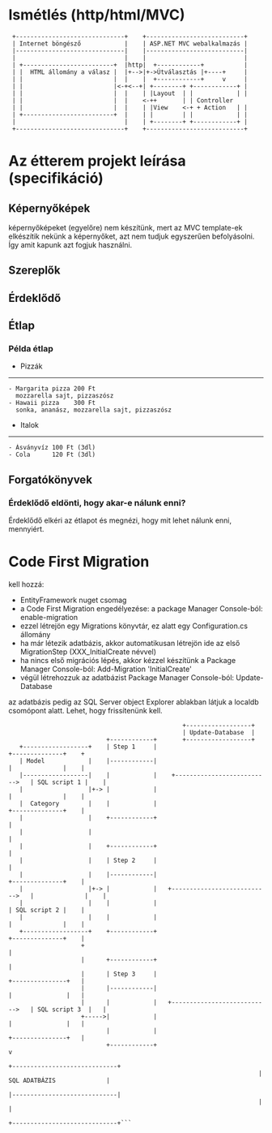 ﻿
# Ismétlés (http/html/MVC)

```
 +------------------------------+    +---------------------------+
 | Internet böngésző            |    | ASP.NET MVC webalkalmazás |
 |------------------------------|    |---------------------------|
 |                              |    |                           |
 | +-------------------------+  |http|  +------------+           |
 | |  HTML állomány a válasz |  |+-->|+->Útválasztás |+----+     |
 | |                         |  |    |  +------------+     v     |
 | |                         |<-+<--+| +--------+ +------------+ |
 | |                         |  |    | |Layout  | |            | |
 | |                         |  |    <-++       | | Controller
 | |                         |  |    | |View    <-+ + Action   | |
 | +-------------------------+  |    | |        | |            | |
 |                              |    | +--------+ +------------+ |
 +------------------------------+    +---------------------------+
```

# Az étterem projekt leírása (specifikáció)

## Képernyőképek
képernyőképeket (egyelőre) nem készítünk, mert az MVC template-ek elkészítik nekünk a képernyőket, azt nem tudjuk egyszerűen befolyásolni. Így amit kapunk azt fogjuk használni.

## Szereplők
## Érdeklődő
## Étlap
### Példa étlap

- Pizzák
------
    - Margarita pizza 200 Ft
      mozzarella sajt, pizzaszósz
    - Hawaii pizza    300 Ft
      sonka, ananász, mozzarella sajt, pizzaszósz

- Italok
------
    - Ásványvíz 100 Ft (3dl)
    - Cola      120 Ft (3dl)

## Forgatókönyvek
### Érdeklődő eldönti, hogy akar-e nálunk enni?
Érdeklődő elkéri az étlapot és megnézi, hogy mit lehet nálunk enni, mennyiért.


# Code First Migration
kell hozzá:

- EntityFramework nuget csomag
- a Code First Migration engedélyezése: a package Manager Console-ból: enable-migration
- ezzel létrejön egy Migrations könyvtár, ez alatt egy Configuration.cs állomány
- ha már létezik adatbázis, akkor automatikusan létrejön ide az első MigrationStep (XXX_InitialCreate névvel)
- ha nincs első migrációs lépés, akkor kézzel készítünk a Package Manager Console-ból: Add-Migration 'InitialCreate'
- végül létrehozzuk az adatbázist Package Manager Console-ból: Update-Database

az adatbázis pedig az SQL Server object Explorer ablakban látjuk a localdb csomópont alatt. Lehet, hogy frissítenünk kell.

```
                                                +------------------+
                                                | Update-Database  |
                           +------------+       +------------------+
   +------------------+    | Step 1     |                                   +--------------+    +
   | Model            |    |------------|                                   |              |    |
   |------------------|    |            |    +-------------------------->   | SQL script 1 |    |
   |                  |+-> |            |                                   |              |    |
   |  Category        |    |            |                                   +--------------+    |
   |                  |    +------------+                                                       |
   |                  |                                                                         |
   |                  |    +------------+                                                       |
   |                  |    | Step 2     |                                                       |
   |                  |    |------------|                                   +--------------+    |
   |                  |+-> |            |   +--------------------------->   |              |    |
   |                  |    |            |                                   | SQL script 2 |    |
   |                  |    |            |                                   |              |    |
   +------------------+    +------------+                                   +--------------+    |
                    +                                                                           |
                    |      +------------+                                                       |
                    |      | Step 3     |                                   +---------------+   |
                    |      |------------|                                   |               |   |
                    |      |            |   +--------------------------->   | SQL script 3  |   |
                    +----->|            |                                   |               |   |
                           |            |                                   +---------------+   |
                           +------------+                                                       v
                                                                     +-----------------------------+
                                                                     |  SQL ADATBÁZIS              |
                                                                     |-----------------------------|
                                                                     |                             |
                                                                     +-----------------------------+```

